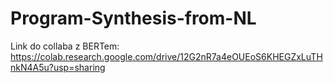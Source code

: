 # Program-Synthesis-from-NL

Link do collaba z BERTem:
https://colab.research.google.com/drive/12G2nR7a4eOUEoS6KHEGZxLuTHnkN4A5u?usp=sharing